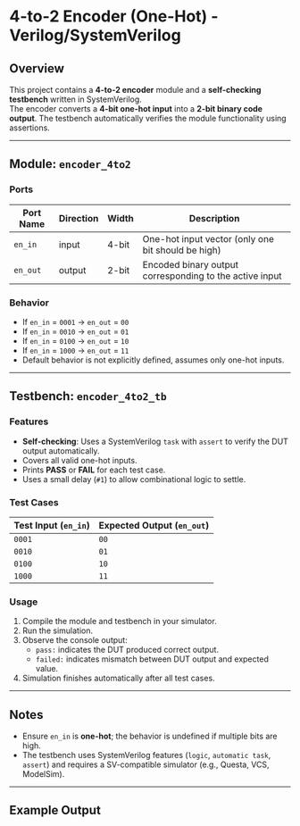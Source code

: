 # 4-to-2 Encoder (One-Hot) - Verilog/SystemVerilog

## Overview
This project contains a **4-to-2 encoder** module and a **self-checking testbench** written in SystemVerilog.  
The encoder converts a **4-bit one-hot input** into a **2-bit binary code output**. The testbench automatically verifies the module functionality using assertions.

---

## Module: `encoder_4to2`

### Ports
| Port Name | Direction | Width | Description |
|-----------|----------|-------|-------------|
| `en_in`  | input    | 4-bit | One-hot input vector (only one bit should be high) |
| `en_out` | output   | 2-bit | Encoded binary output corresponding to the active input |

### Behavior
- If `en_in` = `0001` → `en_out` = `00`
- If `en_in` = `0010` → `en_out` = `01`
- If `en_in` = `0100` → `en_out` = `10`
- If `en_in` = `1000` → `en_out` = `11`
- Default behavior is not explicitly defined, assumes only one-hot inputs.

---

## Testbench: `encoder_4to2_tb`

### Features
- **Self-checking**: Uses a SystemVerilog `task` with `assert` to verify the DUT output automatically.
- Covers all valid one-hot inputs.
- Prints **PASS** or **FAIL** for each test case.
- Uses a small delay (`#1`) to allow combinational logic to settle.

### Test Cases
| Test Input (`en_in`) | Expected Output (`en_out`) |
|--------------------|---------------------------|
| `0001`             | `00`                      |
| `0010`             | `01`                      |
| `0100`             | `10`                      |
| `1000`             | `11`                      |

### Usage
1. Compile the module and testbench in your simulator.
2. Run the simulation.
3. Observe the console output:
   - `pass:` indicates the DUT produced correct output.
   - `failed:` indicates mismatch between DUT output and expected value.
4. Simulation finishes automatically after all test cases.

---

## Notes
- Ensure `en_in` is **one-hot**; the behavior is undefined if multiple bits are high.
- The testbench uses SystemVerilog features (`logic`, `automatic task`, `assert`) and requires a SV-compatible simulator (e.g., Questa, VCS, ModelSim).

---

## Example Output
